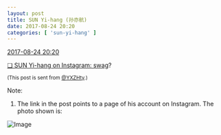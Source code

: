 ```yaml
---
layout: post
title: SUN Yi-hang (孙亦航)
date: 2017-08-24 20:20
categories: [ 'sun-yi-hang' ]
---
```


<div class="weibo-info">
  <a href="http://weibo.com/2565158051/FiC9ottB1">2017-08-24 20:20</a>
</div>

[❏ SUN Yi-hang on Instagram: swag](https://www.instagram.com/p/BYLSCmvjLZr/)?

<!-- more -->

<small>(This post is sent from [@YXZHty](http://weibo.com/2565158051).)</small>

Note:
1. The link in the post points to a page of his account on Instagram. The photo shown is:

![Image](https://scontent-sjc2-1.cdninstagram.com/t51.2885-15/e35/20969145_1729287354041915_1872378455681662976_n.jpg)
